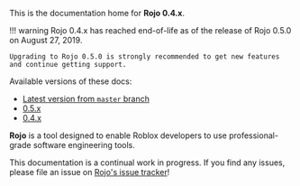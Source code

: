 This is the documentation home for **Rojo 0.4.x**.

!!! warning
    Rojo 0.4.x has reached end-of-life as of the release of Rojo 0.5.0 on August 27, 2019.

    Upgrading to Rojo 0.5.0 is strongly recommended to get new features and continue getting support.

Available versions of these docs:

* [Latest version from `master` branch](https://rojo.space/docs/latest)
* [0.5.x](https://rojo.space/docs/0.5.x)
* [0.4.x](https://rojo.space/docs/0.4.x)

**Rojo** is a tool designed to enable Roblox developers to use professional-grade software engineering tools.

This documentation is a continual work in progress. If you find any issues, please file an issue on [Rojo's issue tracker](https://github.com/rojo-rbx/rojo/issues)!